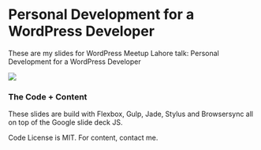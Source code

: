 # Personal Development for a WordPress Developer

These are my slides for WordPress Meetup Lahore talk: Personal Development for a WordPress Developer

![](https://i.imgur.com/c2MnzbC.jpg)


### The Code + Content

These slides are build with Flexbox, Gulp, Jade, Stylus and Browsersync all on top of the Google slide deck JS.

Code License is MIT. For content, contact me.


